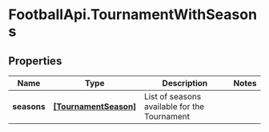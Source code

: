 # FootballApi.TournamentWithSeasons

## Properties
Name | Type | Description | Notes
------------ | ------------- | ------------- | -------------
**seasons** | [**[TournamentSeason]**](TournamentSeason.md) | List of seasons available for the Tournament | 
